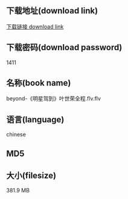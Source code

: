 ## 下载地址(download link)
[下载链接 download link](https://tutu365.netlify.app/?s=beyond-%E3%80%8A%E6%98%8E%E6%98%9F%E9%A9%BE%E5%88%B0%E3%80%8B%E5%8F%B6%E4%B8%96%E8%8D%A3%E5%85%A8%E7%A8%8B.flv)

## 下载密码(download password)
1411

## 名称(book name)
beyond-《明星驾到》叶世荣全程.flv.flv

## 语言(language)
chinese

## MD5


## 大小(filesize)
381.9 MB
